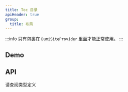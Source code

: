 ```yaml
---
title: Toc 目录
apiHeader: true
group:
  title: 布局
---
```


:::info
只有包裹在 `DumiSiteProvider` 里面才能正常使用。
:::

## Demo

<code src="./demos/Toc"></code>

## API

请查阅类型定义
